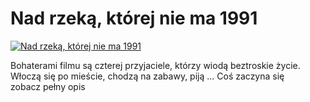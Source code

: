Nad rzeką, której nie ma 1991 
=============
[![Nad rzeką, której nie ma 1991 ](http://vidos.pl/images/player.gif)](http://vidos.pl/nad-rzeka-ktorej-nie-ma-1991)

 Bohaterami filmu są czterej przyjaciele, którzy wiodą beztroskie życie. Włoczą się po mieście, chodzą na zabawy, piją ... Coś zaczyna się zobacz pełny opis
